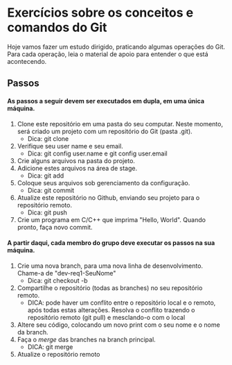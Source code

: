 # Exercícios sobre os conceitos e comandos do Git


Hoje vamos fazer um estudo dirigido, praticando algumas operações do Git. Para cada operação, leia o material de apoio para entender o que está acontecendo.


## Passos
#### As passos a seguir devem ser executados em dupla, em uma única máquina.
1. Clone este repositório em uma pasta do seu computar. Neste momento, será criado um projeto com um repositório do Git (pasta .git).
   * Dica: git clone
1. Verifique seu user name e seu email.
   * Dica: git config user.name e git config user.email
1. Crie alguns arquivos na pasta do projeto.
1. Adicione estes arquivos na área de stage.
   * Dica: git add
1. Coloque seus arquivos sob gerenciamento da configuração.
   * Dica: git commit
1. Atualize este repositório no Github, enviando seu projeto para o repositório remoto.
   * Dica: git push
1. Crie um programa em C/C++ que imprima "Hello, World". Quando pronto, faça novo commit.
#### A partir daqui, cada membro do grupo deve executar os passos na sua máquina.
1. Crie uma nova branch, para uma nova linha de desenvolvimento. Chame-a de "dev-req1-SeuNome"
    * Dica: git checkout -b
1. Compartilhe o repositório (todas as branches) no seu repositório remoto. 
    * DICA: pode haver um conflito entre o repositório local e o remoto, após todas estas alterações. Resolva o conflito trazendo o repositório remoto (git pull) e mesclando-o com o local
1. Altere seu código, colocando um novo print com o seu nome e o nome da branch.
1. Faça o *merge* das branches na branch principal. 
    * DICA: git merge
1. Atualize o repositório remoto
